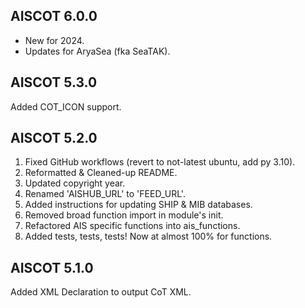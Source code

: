 ## AISCOT 6.0.0

- New for 2024.
- Updates for AryaSea (fka SeaTAK).

## AISCOT 5.3.0

Added COT_ICON support.

## AISCOT 5.2.0

1) Fixed GitHub workflows (revert to not-latest ubuntu, add py 3.10).
2) Reformatted & Cleaned-up README.
3) Updated copyright year.
4) Renamed 'AISHUB_URL' to 'FEED_URL'.
5) Added instructions for updating SHIP & MIB databases.
6) Removed broad function import in module's init.
7) Refactored AIS specific functions into ais_functions.
8) Added tests, tests, tests! Now at almost 100% for functions.

## AISCOT 5.1.0

Added XML Declaration to output CoT XML.